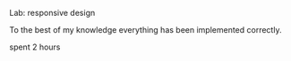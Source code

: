 Lab:  responsive design

To the best of my knowledge everything has been implemented 
correctly. 

spent 2 hours





